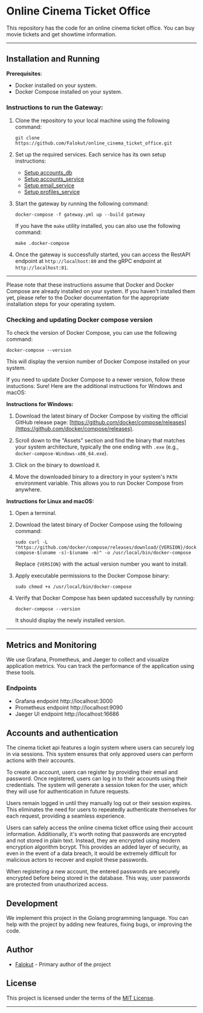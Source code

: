 # Online Cinema Ticket Office

This repository has the code for an online cinema ticket office. You can buy movie tickets and get showtime information.  

----

## Installation and Running

**Prerequisites**:
- Docker installed on your system.
- Docker Compose installed on your system.

### Instructions to run the Gateway:

1. Clone the repository to your local machine using the following command:
   ```shell
   git clone https://github.com/Falokut/online_cinema_ticket_office.git
   ```

2. Set up the required services. Each service has its own setup instructions:
   * [Setup accounts_db](/accounts_db/README.md#SETUP)
   * [Setup accounts_service](/accounts_service/README.md#SETUP)
   * [Setup email_service](/email_service/README.md#SETUP)
   * [Setup profiles_service](/profiles_service/README.md#SETUP)

3. Start the gateway by running the following command:

   ```shell
   docker-compose -f gateway.yml up --build gateway
   ```
   If you have the `make` utility installed, you can also use the following command:
   ```shell
   make .docker-compose
   ```

4. Once the gateway is successfully started, you can access the RestAPI endpoint at `http://localhost:80` and the gRPC endpoint at `http://localhost:81`.

---

Please note that these instructions assume that Docker and Docker Compose are already installed on your system. If you haven't installed them yet, please refer to the Docker documentation for the appropriate installation steps for your operating system.

### Checking and updating Docker compose version
To check the version of Docker Compose, you can use the following command:

```shell
docker-compose --version
```
This will display the version number of Docker Compose installed on your system.

If you need to update Docker Compose to a newer version, follow these instuctions:
Sure! Here are the additional instructions for Windows and macOS:

**Instructions for Windows:**

1. Download the latest binary of Docker Compose by visiting the official GitHub release page: [https://github.com/docker/compose/releases](https://github.com/docker/compose/releases).

2. Scroll down to the "Assets" section and find the binary that matches your system architecture, typically the one ending with `.exe` (e.g., `docker-compose-Windows-x86_64.exe`).

3. Click on the binary to download it.

4. Move the downloaded binary to a directory in your system's `PATH` environment variable. This allows you to run Docker Compose from anywhere.

**Instructions for Linux and macOS:**

1. Open a terminal.

2. Download the latest binary of Docker Compose using the following command:
   ```shell
   sudo curl -L "https://github.com/docker/compose/releases/download/{VERSION}/docker-compose-$(uname -s)-$(uname -m)" -o /usr/local/bin/docker-compose
   ```
   Replace `{VERSION}` with the actual version number you want to install.

3. Apply executable permissions to the Docker Compose binary:
   ```shell
   sudo chmod +x /usr/local/bin/docker-compose
   ```

4. Verify that Docker Compose has been updated successfully by running:
   ```shell
   docker-compose --version
   ```
   It should display the newly installed version.
---

## Metrics and Monitoring

We use Grafana, Prometheus, and Jaeger to collect and visualize application metrics. You can track the performance of the application using these tools.

### Endpoints  
* Grafana endpoint  http://localhost:3000  
* Prometheus endpoint  http://localhost:9090
* Jaeger UI endpoint http://localhost:16686


## Accounts and authentication
The cinema ticket api features a login system where users can securely log in via sessions. This system ensures that only approved users can perform actions with their accounts.

To create an account, users can register by providing their email and password. Once registered, users can log in to their accounts using their credentials. The system will generate a session token for the user, which they will use for authentication in future requests.

Users remain logged in until they manually log out or their session expires. This eliminates the need for users to repeatedly authenticate themselves for each request, providing a seamless experience.

Users can safely access the online cinema ticket office using their account information. Additionally, it's worth noting that passwords are encrypted and not stored in plain text. Instead, they are encrypted using modern encryption algorithm bcrypt. This provides an added layer of security, as even in the event of a data breach, it would be extremely difficult for malicious actors to recover and exploit these passwords.

When registering a new account, the entered passwords are securely encrypted before being stored in the database. This way, user passwords are protected from unauthorized access.


## Development

We implement this project in the Golang programming language. You can help with the project by adding new features, fixing bugs, or improving the code.

## Author

- [Falokut](https://github.com/Falokut) - Primary author of the project

## License

This project is licensed under the terms of the [MIT License](https://opensource.org/licenses/MIT).

---
